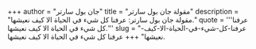 +++
author = "جان بول سارتر"
title = "مقولة جان بول سارتر"
description = "مقولة جان بول سارتر: عرفنا كل شيء في الحياة الا كيف نعيشها."
quote = '''عرفنا كل شيء في الحياة الا كيف نعيشها.''' 
slug = "عرفنا-كل-شيء-في-الحياة-الا-كيف-نعيشها"
+++
عرفنا كل شيء في الحياة الا كيف نعيشها.
